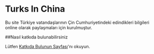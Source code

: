 # Turks In China

Bu site Türkiye vatandaşlarının Çin Cumhuriyetindeki edindikleri bilgileri online olarak paylaşmaları için kurulmuştur.


##Nasıl katkıda bulunabilirsiniz

Lütfen [Katkıda Bulunun Sayfası](./katkida_bulunun.md)'nı okuyun.






